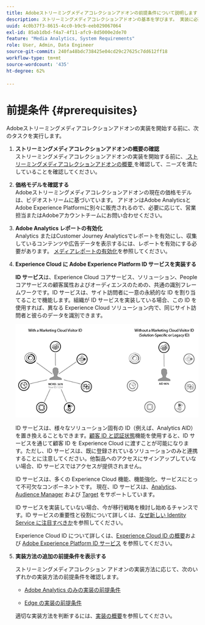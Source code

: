```yaml
---
title: Adobeストリーミングメディアコレクションアドオンの前提条件について説明します
description: ストリーミングメディアコレクションアドオンの基本を学びます。 実装に必要なものを説明します。
uuid: 4c0b37f3-8615-4cc0-b9c9-eeb029067064
exl-id: 85ab1dbd-f4a7-4f11-afc9-8d5000e2de70
feature: "Media Analytics, System Requirements"
role: User, Admin, Data Engineer
source-git-commit: 240fa48bdc738425e04cd29c27625c7dd612ff18
workflow-type: tm+mt
source-wordcount: '435'
ht-degree: 62%

---
```


# 前提条件 {#prerequisites}

Adobeストリーミングメディアコレクションアドオンの実装を開始する前に、次のタスクを実行します。

1. **ストリーミングメディアコレクションアドオンの概要の確認**<br>
ストリーミングメディアコレクションアドオンの実装を開始する前に、[ ストリーミングメディアコレクションアドオンの概要 ](/help/media-overview.md) を確認して、ニーズを満たしていることを確認してください。

1. **価格モデルを確認する**<br>
Adobeストリーミングメディアコレクションアドオンの現在の価格モデルは、ビデオストリームに基づいています。 アドオンはAdobe AnalyticsとAdobe Experience Platformに別々に販売されるので、必要に応じて、営業担当またはAdobeアカウントチームにお問い合わせください。

1. **Adobe Analytics レポートの有効化**<br>
Analytics またはCustomer Journey Analyticsでレポートを有効にし、収集しているコンテンツや広告データを表示するには、レポートを有効にする必要があります。 [メディアレポートの有効化](/help/reporting/media-reports-enable.md)を参照してください。

1. **Experience Cloud に Adobe Experience Platform ID サービスを実装する**

   **ID サービス**&#x200B;は、Experience Cloud コアサービス、ソリューション、People コアサービスの顧客属性およびオーディエンスのための、共通の識別フレームワークです。ID サービスは、サイト訪問者に一意の永続的な ID を割り当てることで機能します。組織が ID サービスを実装している場合、この ID を使用すれば、異なる Experience Cloud ソリューション内で、同じサイト訪問者と彼らのデータを識別できます。

   ![ID サービスのグラフィック](assets/mc_id_service_graphic.png)

   ID サービスは、様々なソリューション固有の ID（例えば、Analytics AID）を置き換えることもできます。[顧客 ID と認証状態](https://experienceleague.adobe.com/docs/id-service/using/reference/authenticated-state.html?lang=ja)機能を使用すると、ID サービスを通じて顧客 ID を Experience Cloud に渡すことが可能になります。ただし、ID サービスは、既に登録されているソリューションのみと連携することに注意してください。他製品へのアクセスにサインアップしていない場合、ID サービスではアクセスが提供されません。

   ID サービスは、多くの Experience Cloud 機能、機能強化、サービスにとって不可欠なコンポーネントです。 現在、ID サービスは、[Analytics](https://www.adobe.com/jp/marketing-cloud/web-analytics.html)、[Audience Manager](https://www.adobe.com/jp/marketing-cloud/data-management-platform.html) および [Target](https://www.adobe.com/jp/marketing-cloud/testing-targeting.html) をサポートしています。

   ID サービスを実装していない場合、今が移行戦略を検討し始めるチャンスです。ID サービスの重要性と役割について詳しくは、[なぜ新しい Identity Service に注目すべきか](https://theblog.adobe.com/why-new-adobe-marketing-cloud-id-service-should-be-on-your-radar/)を参照してください。

   Experience Cloud ID について詳しくは、[Experience Cloud ID の概要](https://experienceleague.adobe.com/docs/id-service/using/intro/overview.html?lang=ja)および [Adobe Experience Platform ID サービス](https://experienceleague.adobe.com/docs/id-service/using/home.html?lang=ja) を参照してください。

1. **実装方法の追加の前提条件を表示する**

   ストリーミングメディアコレクション アドオンの実装方法に応じて、次のいずれかの実装方法の前提条件を確認します。

   * [Adobe Analytics のみの実装の前提条件](/help/implementation/media-sdk/setup/prerequisites-analytics.md)

   * [Edge の実装の前提条件](/help/implementation/edge/prerequisites-edge.md)

   適切な実装方法を判断するには、[実装の概要](/help/implementation/overview.md)を参照してください。
